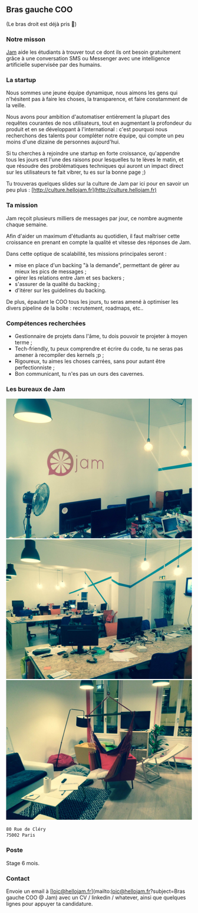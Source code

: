## Bras gauche COO

(Le bras droit est déjà pris 🙊)

### Notre misson

[Jam](https://hellojam.fr) aide les étudiants à trouver tout ce dont ils ont besoin gratuitement grâce
à une conversation SMS ou Messenger avec une intelligence artificielle
supervisée par des humains.

### La startup

Nous sommes une jeune équipe dynamique, nous
aimons les gens qui n'hésitent pas à faire les choses, la transparence, et faire
constamment de la veille.

Nous avons pour ambition d'automatiser entièrement la plupart des requêtes courantes
de nos utilisateurs, tout en augmentant la profondeur du produit et en
se développant à l'international : c'est pourquoi nous recherchons des talents pour
compléter notre équipe, qui compte un peu moins d'une dizaine de personnes
aujourd'hui.

Si tu cherches à rejoindre une startup en forte croissance, qu'appendre tous les
jours est l'une des raisons pour lesquelles tu te lèves le matin, et que résoudre
des problématiques techniques qui auront un impact direct sur les utilisateurs
te fait vibrer, tu es sur la bonne page ;)

Tu trouveras quelques slides sur la culture de Jam par ici pour en savoir un peu
plus : [http://culture.hellojam.fr](http://culture.hellojam.fr)

### Ta mission

Jam reçoit plusieurs milliers de messages par jour, ce nombre augmente chaque
semaine.

Afin d'aider un maximum d'étudiants au quotidien, il faut maîtriser cette
croissance en prenant en compte la qualité et vitesse des réponses de Jam.

Dans cette optique de scalabilité, tes missions principales seront :

* mise en place d'un backing "à la demande", permettant de gérer au mieux les
  pics de messages ;
* gérer les relations entre Jam et ses backers ;
* s'assurer de la qualité du backing ;
* d'itérer sur les guidelines du backing.

De plus, épaulant le COO tous les jours, tu seras amené à optimiser les divers
pipeline de la boîte : recrutement, roadmaps, etc..

### Compétences recherchées

* Gestionnaire de projets dans l'âme, tu dois pouvoir te projeter à moyen terme ;
* Tech-friendly, tu peux comprendre et écrire du code, tu ne seras pas amener à
  recompiler des kernels ;p ;
* Rigoureux, tu aimes les choses carrées, sans pour autant être perfectionniste ;
* Bon communicant, tu n'es pas un ours des cavernes.

### Les bureaux de Jam

![Wok 1](https://raw.githubusercontent.com/blackbirdco/jobs/master/img/wok1.jpg)
![Wok 2](https://raw.githubusercontent.com/blackbirdco/jobs/master/img/wok2.jpg)
![Wok 3](https://raw.githubusercontent.com/blackbirdco/jobs/master/img/wok3.jpg)

```
80 Rue de Cléry
75002 Paris
```

### Poste

Stage 6 mois.

### Contact

Envoie un email à [loic@hellojam.fr](mailto:loic@hellojam.fr?subject=Bras gauche COO @ Jam) avec un CV /
linkedin / whatever, ainsi que quelques lignes pour appuyer ta candidature.
